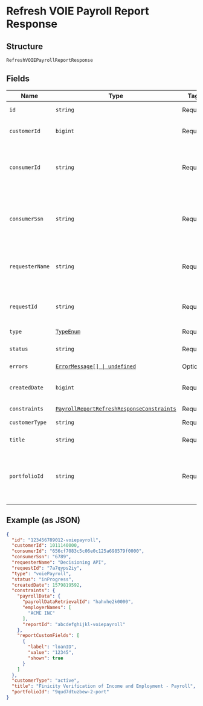 
# Refresh VOIE Payroll Report Response

## Structure

`RefreshVOIEPayrollReportResponse`

## Fields

| Name | Type | Tags | Description |
|  --- | --- | --- | --- |
| `id` | `string` | Required | Finicity's report ID |
| `customerId` | `bigint` | Required | Finicity ID for the customer |
| `consumerId` | `string` | Required | Finicity report consumer ID (max length 32 characters) |
| `consumerSsn` | `string` | Required | Last 4 digits of the report consumer’s Social Security number |
| `requesterName` | `string` | Required | Name of Finicity partner requesting the report |
| `requestId` | `string` | Required | Unique requestId for this specific call request |
| `type` | [`TypeEnum`](../../doc/models/type-enum.md) | Required | Report type |
| `status` | `string` | Required | inProgress, success, or failure |
| `errors` | [`ErrorMessage[] \| undefined`](../../doc/models/error-message.md) | Optional | - |
| `createdDate` | `bigint` | Required | The date the report was generated |
| `constraints` | [`PayrollReportRefreshResponseConstraints`](../../doc/models/payroll-report-refresh-response-constraints.md) | Required | - |
| `customerType` | `string` | Required | Customer type |
| `title` | `string` | Required | Title of the report |
| `portfolioId` | `string` | Required | Finicity’s portfolio ID associated with the consumer on the report. |

## Example (as JSON)

```json
{
  "id": "123456789012-voiepayroll",
  "customerId": 1011140000,
  "consumerId": "656cf7083c5c06e0c125a698579f0000",
  "consumerSsn": "6789",
  "requesterName": "Decisioning API",
  "requestId": "7a7qyps2iy",
  "type": "voiePayroll",
  "status": "inProgress",
  "createdDate": 1579819592,
  "constraints": {
    "payrollData": {
      "payrollDataRetrievalId": "hahvhe2k0000",
      "employerNames": [
        "ACME INC"
      ],
      "reportId": "abcdefghijkl-voiepayroll"
    },
    "reportCustomFields": [
      {
        "label": "loanID",
        "value": "12345",
        "shown": true
      }
    ]
  },
  "customerType": "active",
  "title": "Finicity Verification of Income and Employment - Payroll",
  "portfolioId": "9qud7dtuzbew-2-port"
}
```

